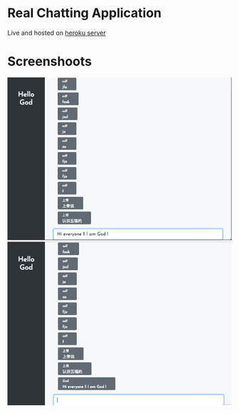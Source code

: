 # Real Chatting Application
Live and hosted on [heroku server](https://realtimechat-server.herokuapp.com/)

# Screenshoots
![](https://github.com/HarryChanLongChung/chattingWebApp/blob/master/screenshots/god_unspeak.png)
![](https://github.com/HarryChanLongChung/chattingWebApp/blob/master/screenshots/god_speak.png)